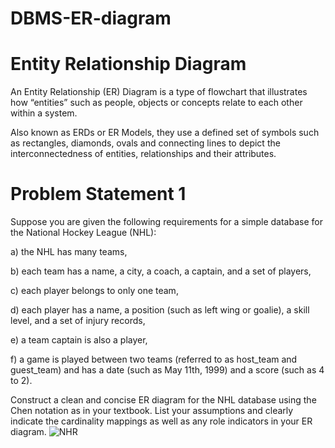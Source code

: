 # DBMS-ER-diagram
# Entity Relationship Diagram
An Entity Relationship (ER) Diagram is a type of flowchart that illustrates how “entities” such as people, objects or concepts relate to each other within a system.

Also known as ERDs or ER Models, they use a defined set of symbols such as rectangles, diamonds, ovals and connecting lines to depict the interconnectedness of entities, relationships and their attributes.

# Problem Statement 1
Suppose you are given the following requirements for a simple database for the National Hockey League (NHL):

a) the NHL has many teams,

b) each team has a name, a city, a coach, a captain, and a set of players,

c) each player belongs to only one team,

d) each player has a name, a position (such as left wing or goalie), a skill level, and a set of injury records,

e) a team captain is also a player,

f) a game is played between two teams (referred to as host_team and guest_team) and has a date (such as May 11th, 1999) and a score (such as 4 to 2).

Construct a clean and concise ER diagram for the NHL database using the Chen notation as in your textbook. List your assumptions and clearly indicate the cardinality mappings as well as any role indicators in your ER diagram.
![NHR](https://github.com/yam456/DBMS-ER-diagram/assets/135616309/b9c4acaf-df2c-480a-b7bb-3d01690a2966)
